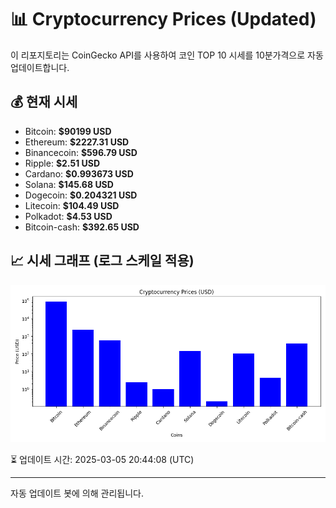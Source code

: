 
# 📊 Cryptocurrency Prices (Updated)

이 리포지토리는 CoinGecko API를 사용하여 코인 TOP 10 시세를 10분가격으로 자동 업데이트합니다.

## 💰 현재 시세
- Bitcoin: **$90199 USD**
- Ethereum: **$2227.31 USD**
- Binancecoin: **$596.79 USD**
- Ripple: **$2.51 USD**
- Cardano: **$0.993673 USD**
- Solana: **$145.68 USD**
- Dogecoin: **$0.204321 USD**
- Litecoin: **$104.49 USD**
- Polkadot: **$4.53 USD**
- Bitcoin-cash: **$392.65 USD**

## 📈 시세 그래프 (로그 스케일 적용)
![Crypto Prices](crypto_prices.png)

⏳ 업데이트 시간: 2025-03-05 20:44:08 (UTC)

---
자동 업데이트 봇에 의해 관리됩니다.
